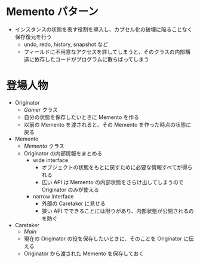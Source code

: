 # Memento パターン

* インスタンスの状態を表す役割を導入し、カプセル化の破壊に陥ることなく保存復元を行う
    * undo, redo, history, snapshot など
    * フィールドに不用意なアクセスを許してしまうと、そのクラスの内部構造に依存したコードがプログラムに散らばってしまう


# 登場人物
* Originator
    * *Gamer* クラス
    * 自分の状態を保存したいときに Memento を作る
    * 以前の Memento を渡されると、その Memento を作った時点の状態に戻る
* Memento
    * *Memento* クラス
    * Originator の内部情報をまとめる
        * wide interface
            * オブジェクトの状態をもとに戻すために必要な情報すべてが得られる
            * 広い API は Memento の内部状態をさらけ出してしまうので Originator のみが使える
        * narrow interface
            * 外部の Caretaker に見せる
            * 狭い API でできることには限りがあり、内部状態が公開されるのを防ぐ
* Caretaker
    * *Main*
    * 現在の Originator の役を保存したいときに、そのことを Originator に伝える
    * Originator から渡された Memento を保存しておく
